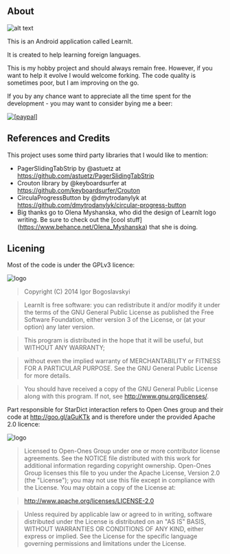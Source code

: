 About
--------
![alt text](https://lh6.googleusercontent.com/Ienm-_GuSgxPLFCU_EfeLFS1bBXraXi-vyTpaiBAlCRI=w1431-h950-no "LearnIt")

This is an Android application called LearnIt. 

It is created to help learning foreign languages.

This is my hobby project and should always remain free. However, if you want to help it evolve I would welcome forking. The code quality is sometimes poor, but I am improving on the go.

If you by any chance want to appreciate all the time spent for the development - you may want to consider bying me a beer:

<a href="https://www.paypal.com/cgi-bin/webscr?cmd=_s-xclick&hosted_button_id=W22SBEL95FT94"><img src="https://www.paypalobjects.com/en_US/i/btn/btn_donate_SM.gif" alt="[paypal]" /></a>

References and Credits
----------
This project uses some third party libraries that I would like to mention:

- PagerSlidingTabStrip by @astuetz at https://github.com/astuetz/PagerSlidingTabStrip
- Crouton library by @keyboardsurfer at https://github.com/keyboardsurfer/Crouton
- CirculaProgressButton by @dmytrodanylyk at https://github.com/dmytrodanylyk/circular-progress-button
- Big thanks go to Olena Myshanska, who did the design of LearnIt logo writing. Be sure to check out the [cool stuff] (https://www.behance.net/Olena_Myshanska) that she is doing.

Licening
---------
Most of the code is under the GPLv3 licence: 

![logo][logo1]

[logo1]:http://www.gnu.org/graphics/gplv3-127x51.png "GPL"

> Copyright (C) 2014  Igor Bogoslavskyi

> LearnIt is free software: you can redistribute it and/or modify
it under the terms of the GNU General Public License as published
the Free Software Foundation, either version 3 of the License, or
(at your option) any later version.

> This program is distributed in the hope that it will be useful,
but WITHOUT ANY WARRANTY; 

> without even the implied warranty of
MERCHANTABILITY or FITNESS FOR A PARTICULAR PURPOSE.  See the
GNU General Public License for more details.

> You should have received a copy of the GNU General Public License
along with this program.  If not, see <http://www.gnu.org/licenses/>.

Part responsible for StarDict interaction refers to Open Ones group and their code at http://goo.gl/aGuKTk and is therefore under the provided Apache 2.0 licence:

![logo][logo2]

[logo2]:http://www.apache.org/images/feather-small.gif "Apache"


> Licensed to Open-Ones Group under one or more contributor license
 agreements. See the NOTICE file distributed with this work
 for additional information regarding copyright ownership.
 Open-Ones Group licenses this file to you under the Apache License,
 Version 2.0 (the "License"); you may not use this file
 except in compliance with the License. You may obtain a
 copy of the License at:

> http://www.apache.org/licenses/LICENSE-2.0

> Unless required by applicable law or agreed to in writing,
 software distributed under the License is distributed on
 an "AS IS" BASIS, WITHOUT WARRANTIES OR CONDITIONS OF ANY
 KIND, either express or implied. See the License for the
 specific language governing permissions and limitations
 under the License.


